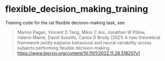 # flexible_decision_making_training
Training code for the rat flexible decision-making task, see

>Marino Pagan, Vincent D Tang, Mikio C Aoi, Jonathan W Pillow, Valerio Mante, David Sussillo, Carlos D Brody (2021)
>A new theoretical framework jointly explains behavioral and neural variability across subjects performing flexible decision-making
https://www.biorxiv.org/content/10.1101/2022.11.28.518207v1
